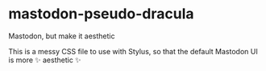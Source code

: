 # mastodon-pseudo-dracula
Mastodon, but make it aesthetic 

This is a messy CSS file to use with Stylus, so that the default Mastodon UI is more ✨ aesthetic ✨
